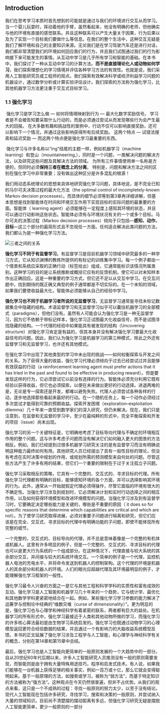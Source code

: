 ## Introduction

​	我们在思考学习本质时首先想到的可能就是通过与我们的环境进行交互从而学习。当一个婴儿玩耍时，挥动着他的手臂，虽然看起来，他没有明确的老师，但他确实与他的环境有直接的感觉联系。并且这种联系可以产生大量关于因果，行为后果以及为了实现一个目标我们要做什么等信息。在我们的整个生活中，这种交互无疑是我们了解环境和自己的主要知识来源。无论我们是在学习驾驶汽车还是进行对话，我们都非常清楚我们的环境如何回应我们的行为，并且我们试图通过我们的行为影响接下来可能发生的事情。从互动中学习是几乎所有学习和智能的基础。在本书中，我们探讨了一种从互动中学习的计算方法。**而不是直接理论化人或动物如何学习**，我们探索理想化的学习情境并评估各种学习方法的有效性。也就是说，我们采用人工智能研究员或工程师的观点。我们探索有效解决科学或经济利益学习问题的机器设计，通过数学分析或计算实验评估设计。我们探索的方法称为强化学习，比其他机器学习方法更注重于交互式目标学习。



### 1.1 强化学习

​	强化学习是学习怎么做 — 如何将情境映射到行为 — 最大化数字奖励信号。 学习者是不会被告知要采取什么行动的，而是必须通过尝试从而发现哪些行为会产生最大的回报。 在大多数有趣和挑战性的案例中，行动不仅可以影响直接奖励，还可以影响下一个情况，并通过这些影响获得所有后续奖励。 这两个特点 — 试错法搜索和延迟奖励 — 而这两个特点便是强化学习最重要的东西。

​	强化学习与许多名称以“ing”结尾的主题一样，例如机器学习（machine learning）和登山（mountaineering,），同时是一个问题，一类解决问题的解决方法，以及研究这些问题及其解决方法的领域。 为所有三件事情使用单一名称是方便的，但同时必须**保持三者在概念上的分离**。 特别是，问题和解决方法之间的区别在强化学习中非常重要；没有做出这种区分是许多混乱的根源！

​	我们用动态系统理论的思想来具体地研究强化学习问题，具体地说，是不完全已知的马尔可夫决策过程的最大化方法（the optimal control of incompletely-known Markov decision processes）。而具体的细节必须等到第3章再详细讲解，但基本思想是找到智能体在时间和环境交互作用下实现目标的实际问题的最重要的方面。智能体（ learning agent）必须能够在一定程度上感知其环境的状态，并且可以通过行动影响这些状态。智能体必须有与环境状况有关的一个或多个目标。马尔可夫的决策过程（Markov decision processes）倾向于只包括—**感知、动作、目标**—这三个部分的最简形式且不忽视任一方面。任何适合解决此类问题的方法，我们都认为是一种强化学习方法。

![三者之间的关系](https://pic2.zhimg.com/v2-2f2b4f460b5490102c6901c9350895f7_r.jpg)

​    **强化学习不同于有监督学习**。有监督学习是目前机器学习领域中研究最多的一种学习方式，它从知识渊博的教练所提供的有标记的训练集中学习。每一个例子都由一个情景和系统应采取的正确行动（标签给出）组成，它通常能标识该情况所属类别。这种学习的目的是让系统推断或概括它应有的反馈机制，使它可以对未知样本作出正确回应。这是一种重要的学习方式，但它还不足以从交互中学习。在交互问题中，找到期待的既正确又典型的例子通常都是不切实际的。在一个未知的领域，如果我们要使收益最大化，智能体必须能够从自己的经验中学习。

​    **强化学习也不同于机器学习者所说的无监督学习**，无监督学习通常是寻找未标记数据集合中隐藏的结构。术语监督学习和无监督学习似乎可以囊括机器学习的全部模式（paradigms），但他们没有。虽然有人可能会认为强化学习是一种无监督学习，因为它不依赖于带标记样本，强化学习正试图最大化收益信号，而不是试图寻找隐藏的结构。一个代理的经验中如果能具有被发现的结构（Uncovering structure）对强化学习肯定是有益的，但其本身并没有解决强化学习要最大化收益信号的问题。因此，我们认为强化学习是机器学习的第三种模式，除此之外还有监督学习和无监督学习，也许还有其他模式。

​    在强化学习中出现了其他类型的学习中未出现的挑战——如何权衡探索与开发之间的关系。为了获得大量的收益，强化学习代理必须倾向于过去已经尝试过并且能够有效获益的行动（a reinforcement learning agent must prefer actions that it has tried in the past and found to be effective in producing reward）。但是要发现这样的行为，它必须尝试它以前没有选择的行为。智能体必须充分利用它既有经验以获得收益，但它也必须探索，以便在未来做出更好的行动选择。进退两难的是，无论是专一探索还是开发，都难以避免失败。代理人必须尝试各种各样的行动，逐步地选择那些看起来最好的行动。在一个随机任务上，每一个动作必须经过多次尝试才能得到可靠的预期收益。探索开发困境（exploration–exploitation dilemma）几十年来一直受到数学家们的深入研究，但仍未解决。现在，我们只是注意到，在监督和无监督的学习中，至少在最纯粹的形式中，完全平衡探索和开发的项目（issue）尚未出现。

​    强化学习的另一个关键特征是，它明确地考虑了目标导向代理与不确定的环境相互作用的整个问题。这与许多考虑子问题而没有解决它们如何融入更大的图景的方法相反。例如，我们已经提到过很多机器学习研究关注的是有监督学习而没有明确说明这种能力最终如何有用。其他研究人员已经提出了具有一般性目标的理论，但没有考虑在实时决策中规划的作用，或规划所需的预测模型来自何处的问题。尽管这些方法产生了许多有用的结果，但它们一个重要的限制在于过于关注孤立子问题。

​    强化学习采取相反的策略，它具有一个完整的、交互式的、寻求目标的代理。所有强化学习代理都有明确的目标，能够感知环境的各个方面，并可以选择影响其环境的行为。此外，通常从一开始就假定代理必须得操作，尽管它面临的环境有很大的不确定性。当强化学习涉及到规划时，它必须解决计划和实时行动选择之间的相互作用，以及如何获得环境模型和改进环境模型的问题。当强化学习涉及到有监督学习时，它要确定决定哪些能力是关键的，哪些是不重要的原因（ it does so for specific reasons that determine which capabilities are critical and which are not）。为了使学习研究取得进展，必须对重要子问题进行隔离和研究，但它们应该是在完全、交互式、寻求目标的代理中有明确功能的子问题，即使不能体现所有完整的细节。

​    一个完整的，交互式的，目标导向的代理，并不总是意味着像是一个完整的有机体或机器人。这里有许多明显的例子，但是一个完整的、交互式的、寻求目标的代理也可以是更大行为系统的一个组成部分。在这种情况下，代理直接与较大系统的其余部分交互，并间接与较大的系统环境交互。一个简单的例子是一个代理，监控机器人电池的充电水平，并将命令发送到机器人的控制架构。这个代理的环境是机器人的其余部分和机器人的环境。人们的眼光应超越代理及其环境最明显的例子，才能理解强化学习框架的一般性。

​    强化学习最令人兴奋的方面之一是它与其他工程和科学学科的实质性和富有成效的互动。强化学习是人工智能和机器学习几十年来的一个趋势，它与统计学、最优化和其他数学学科更紧密地结合在一起。例如，某些强化学习学习参数的能力解决了运筹学与控制论中经典的“维数灾难（curse of dimensionality）”。更为明显的是，强化学习也与心理学和神经科学有着紧密的联系，两者都有巨大的益处。在机器学习的所有形式中，强化学习最接近于人类和其他动物所做的学习，而强化学习的许多核心算法最初是由生物学习系统启发的。强化学习也既通过动物学习的心理模型返回更符合经验数据的结果，并且通过一个有影响力的大脑收益系统模型反馈。本书的正文延展了强化学习涉及工程学与人工智能，和心理学与神经科学有关的概念，分别在第14章和第15章中总结。

​    最后，强化学习也是人工智能向更简单的一般原则发展的一个大趋势中的一部分。自从20世纪60年代后期以来，许多人工智能研究人员推测没有一般的原则需要发现，而智能则是由于拥有大量特殊用途技巧，程序和启发式技术。有人说，如果我们能够在一台机器上获得足够的相关事实，例如一百万或十亿，那么它就会变得聪明起来。基于一般原理的方法，如搜索或学习，被称为“弱方法”，而基于特定知识的方法被称为“强方法”。这种观点在今天仍然很普遍，但并不占优势。从我们的观点来看，这只是一个不成熟的过程：寻找一般原则的努力太少，以至于没有结论。现代人工智能现在包括许多研究，寻找学习，搜索和决策的一般原则，并尝试纳入大量的领域知识。目前尚不清楚摆的摆动距离有多远，但强化学习研究无疑是摆脱人工智能更简单，更少一般原则的一部分